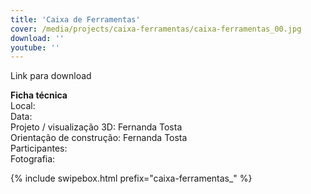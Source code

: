 ```yaml
---
title: 'Caixa de Ferramentas'
cover: /media/projects/caixa-ferramentas/caixa-ferramentas_00.jpg
download: ''
youtube: ''
---
```

Link para download

**Ficha técnica**  
Local:  
Data:  
Projeto / visualização 3D: Fernanda Tosta  
Orientação de construção: Fernanda Tosta  
Participantes:  
Fotografia:  

{% include swipebox.html prefix="caixa-ferramentas_" %}
